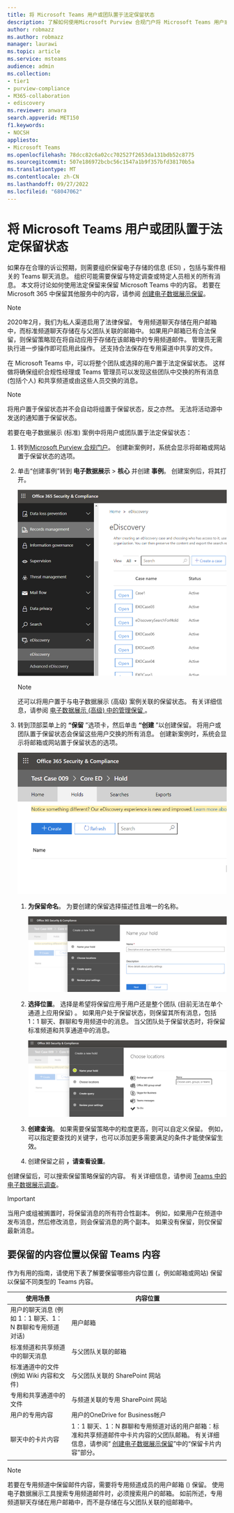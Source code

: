 ```yaml
---
title: 将 Microsoft Teams 用户或团队置于法定保留状态
description: 了解如何使用Microsoft Purview 合规门户将 Microsoft Teams 用户或团队置于法定保留状态，并了解需要根据数据要求进行法定保留的内容。
author: robmazz
ms.author: robmazz
manager: laurawi
ms.topic: article
ms.service: msteams
audience: admin
ms.collection:
- tier1
- purview-compliance
- M365-collaboration
- ediscovery
ms.reviewer: anwara
search.appverid: MET150
f1.keywords:
- NOCSH
appliesto:
- Microsoft Teams
ms.openlocfilehash: 78dcc82c6a02cc702527f2653da131bdb52c8775
ms.sourcegitcommit: 507e186972bcbc56c1547a1b9f357bfd38170b5a
ms.translationtype: MT
ms.contentlocale: zh-CN
ms.lasthandoff: 09/27/2022
ms.locfileid: "68047062"
---
```

# <a name="place-a-microsoft-teams-user-or-team-on-legal-hold"></a>将 Microsoft Teams 用户或团队置于法定保留状态

如果存在合理的诉讼预期，则需要组织保留电子存储的信息 (ESI) ，包括与案件相关的 Teams 聊天消息。 组织可能需要保留与特定调查或特定人员相关的所有消息。 本文将讨论如何使用法定保留来保留 Microsoft Teams 中的内容。 若要在 Microsoft 365 中保留其他服务中的内容，请参阅 [创建电子数据展示保留](/microsoft-365/compliance/create-ediscovery-holds)。

> [!NOTE]
> 2020年2月，我们为私人渠道启用了法律保留。 专用频道聊天存储在用户邮箱中，而标准频道聊天存储在与父团队关联的邮箱中。 如果用户邮箱已有合法保留，则保留策略现在将自动应用于存储在该邮箱中的专用频道邮件。 管理员无需执行进一步操作即可启用此操作。 还支持合法保存在专用渠道中共享的文件。

在 Microsoft Teams 中，可以将整个团队或选择的用户置于法定保留状态。 这样做将确保组织合规性经理或 Teams 管理员可以发现这些团队中交换的所有消息 (包括个人) 和共享频道或由这些人员交换的消息。

> [!NOTE]
> 将用户置于保留状态并不会自动将组置于保留状态，反之亦然。
> 无法将活动源中发送的通知置于保留状态。

若要在电子数据展示 (标准) 案例中将用户或团队置于法定保留状态：

1. 转到[Microsoft Purview 合规门户](https://compliance.microsoft.com)。 创建新案例时，系统会显示将邮箱或网站置于保留状态的选项。

2. 单击“创建事例”转到 **电子数据展示** > **核心** 并创建 **事例**。 创建案例后，将其打开。
  
   ![已选择 Microsoft Teams 电子数据展示选项卡，其中显示了“创建事例”按钮。](media/LegalHold1.png)

   > [!NOTE]
   > 还可以将用户置于与电子数据展示 (高级) 案例关联的保留状态。 有关详细信息，请参阅 [电子数据展示 (高级) 中的管理保留 ](/microsoft-365/compliance/managing-holds)。

3. 转到顶部菜单上的 **“保留** ”选项卡，然后单击 **“创建** ”以创建保留。 将用户或团队置于保留状态会保留这些用户交换的所有消息。 创建新案例时，系统会显示将邮箱或网站置于保留状态的选项。

   ![显示所选“保留”选项卡的图像，以及下面的“创建”按钮。](media/LegalHold2.png)

   1. **为保留命名**。 为要创建的保留选择描述性且唯一的名称。
  
       ![此屏幕截图显示了“保留的名称”选项卡，可在其中输入要创建的保留的名称和说明。](media/LegalHold3.png)

   2. **选择位置**。 选择是希望将保留应用于用户还是整个团队 (目前无法在单个通道上应用保留) 。 如果用户处于保留状态，则保留其所有消息，包括 1：1 聊天、群聊和专用频道中的消息。 当父团队处于保留状态时，将保留标准频道和共享通道中的消息。

      ![选择要保留的数据位置。](media/LegalHold4.png)

   3. **创建查询**。 如果需要保留策略中的粒度更高，则可以自定义保留。 例如，可以指定要查找的关键字，也可以添加更多需要满足的条件才能使保留生效。

   4. 创建保留之前 **，请查看设置**。

创建保留后，可以搜索保留策略保留的内容。 有关详细信息，请参阅 [Teams 中的电子数据展示调查](eDiscovery-investigation.md)。

> [!IMPORTANT]
> 当用户或组被搁置时，将保留消息的所有符合性副本。 例如，如果用户在频道中发布消息，然后修改消息，则会保留消息的两个副本。 如果没有保留，则仅保留最新消息。

## <a name="content-locations-to-place-on-hold-to-preserve-teams-content"></a>要保留的内容位置以保留 Teams 内容

作为有用的指南，请使用下表了解要保留哪些内容位置 (，例如邮箱或网站) 保留以保留不同类型的 Teams 内容。

|使用场景  |内容位置  |
|---------|---------|
|用户的聊天消息 (例如 1：1 聊天、1：N 群聊和专用频道对话)      |用户邮箱         |
|标准频道和共享频道中的聊天消息    |与父团队关联的邮箱         |
|标准通道中的文件 (例如 Wiki 内容和文件)      |与父团队关联的 SharePoint 网站        |
|专用和共享通道中的文件     |与频道关联的专用 SharePoint 网站
|用户的专用内容     |用户的OneDrive for Business帐户       |
|聊天中的卡片内容|1：1 聊天、1：N 群聊和专用频道对话的用户邮箱：标准和共享频道邮件中卡片内容的父团队邮箱。 有关详细信息，请参阅“ [创建电子数据展示保留](/microsoft-365/compliance/create-ediscovery-holds#preserve-card-content)”中的“保留卡片内容”部分。|
|||

> [!NOTE]
> 若要在专用频道中保留邮件内容，需要将专用频道成员的用户邮箱 () 保留。 使用电子数据展示工具搜索专用频道邮件时，必须搜索用户的邮箱。 如前所述，专用频道聊天存储在用户邮箱中，而不是存储在与父团队关联的组邮箱中。

